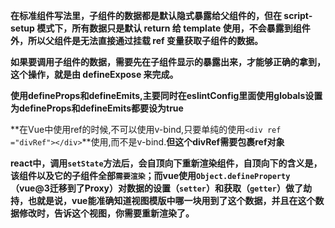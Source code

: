 **在标准组件写法里，子组件的数据都是默认隐式暴露给父组件的，但在 script-setup 模式下，所有数据只是默认 return 给 template 使用，不会暴露到组件外，所以父组件是无法直接通过挂载 ref 变量获取子组件的数据。**

**如果要调用子组件的数据，需要先在子组件显示的暴露出来，才能够正确的拿到，这个操作，就是由 defineExpose 来完成。**

**使用defineProps和defineEmits,主要同时在eslintConfig里面使用globals设置为defineProps和defineEmits都要设为true**

**在Vue中使用ref的时候,不可以使用v-bind,只要单纯的使用`<div ref ="divRef"></div>`**使用,而不是v-bind.**但这个divRef需要包裹ref对象**

**react中，调用`setState`方法后，会自顶向下重新渲染组件，自顶向下的含义是，该组件以及它的子组件全部`需要渲染`；而vue使用`Object.defineProperty`（vue@3迁移到了Proxy）对数据的设置（`setter`）和获取（`getter`）做了劫持，也就是说，vue能准确知道视图模版中哪一块用到了这个数据，并且在这个数据修改时，告诉这个视图，你需要重新渲染了。**

